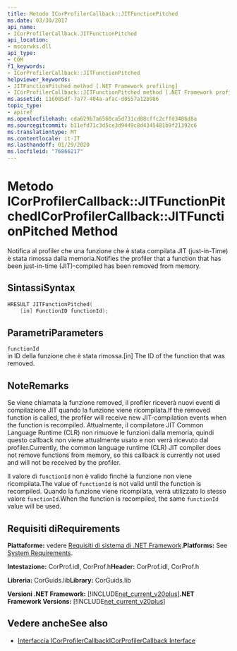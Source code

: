 ```yaml
---
title: Metodo ICorProfilerCallback::JITFunctionPitched
ms.date: 03/30/2017
api_name:
- ICorProfilerCallback.JITFunctionPitched
api_location:
- mscorwks.dll
api_type:
- COM
f1_keywords:
- ICorProfilerCallback::JITFunctionPitched
helpviewer_keywords:
- JITFunctionPitched method [.NET Framework profiling]
- ICorProfilerCallback::JITFunctionPitched method [.NET Framework profiling]
ms.assetid: 116085df-7a77-404a-afac-d0557a12b986
topic_type:
- apiref
ms.openlocfilehash: cda629b7a6560ca5d731cd88cffc2cffd3486d8a
ms.sourcegitcommit: b11efd71c3d5ce3d9449c8d4345481b9f21392c6
ms.translationtype: MT
ms.contentlocale: it-IT
ms.lasthandoff: 01/29/2020
ms.locfileid: "76866217"
---
```

# <a name="icorprofilercallbackjitfunctionpitched-method"></a><span data-ttu-id="38d0e-102">Metodo ICorProfilerCallback::JITFunctionPitched</span><span class="sxs-lookup"><span data-stu-id="38d0e-102">ICorProfilerCallback::JITFunctionPitched Method</span></span>
<span data-ttu-id="38d0e-103">Notifica al profiler che una funzione che è stata compilata JIT (just-in-Time) è stata rimossa dalla memoria.</span><span class="sxs-lookup"><span data-stu-id="38d0e-103">Notifies the profiler that a function that has been just-in-time (JIT)-compiled has been removed from memory.</span></span>  
  
## <a name="syntax"></a><span data-ttu-id="38d0e-104">Sintassi</span><span class="sxs-lookup"><span data-stu-id="38d0e-104">Syntax</span></span>  
  
```cpp  
HRESULT JITFunctionPitched(  
    [in] FunctionID functionId);  
```  
  
## <a name="parameters"></a><span data-ttu-id="38d0e-105">Parametri</span><span class="sxs-lookup"><span data-stu-id="38d0e-105">Parameters</span></span>  
 `functionId`  
 <span data-ttu-id="38d0e-106">in ID della funzione che è stata rimossa.</span><span class="sxs-lookup"><span data-stu-id="38d0e-106">[in] The ID of the function that was removed.</span></span>  
  
## <a name="remarks"></a><span data-ttu-id="38d0e-107">Note</span><span class="sxs-lookup"><span data-stu-id="38d0e-107">Remarks</span></span>  
 <span data-ttu-id="38d0e-108">Se viene chiamata la funzione removed, il profiler riceverà nuovi eventi di compilazione JIT quando la funzione viene ricompilata.</span><span class="sxs-lookup"><span data-stu-id="38d0e-108">If the removed function is called, the profiler will receive new JIT-compilation events when the function is recompiled.</span></span> <span data-ttu-id="38d0e-109">Attualmente, il compilatore JIT Common Language Runtime (CLR) non rimuove le funzioni dalla memoria, quindi questo callback non viene attualmente usato e non verrà ricevuto dal profiler.</span><span class="sxs-lookup"><span data-stu-id="38d0e-109">Currently, the common language runtime (CLR) JIT compiler does not remove functions from memory, so this callback is currently not used and will not be received by the profiler.</span></span>  
  
 <span data-ttu-id="38d0e-110">Il valore di `functionId` non è valido finché la funzione non viene ricompilata.</span><span class="sxs-lookup"><span data-stu-id="38d0e-110">The value of `functionId` is not valid until the function is recompiled.</span></span> <span data-ttu-id="38d0e-111">Quando la funzione viene ricompilata, verrà utilizzato lo stesso valore `functionId`.</span><span class="sxs-lookup"><span data-stu-id="38d0e-111">When the function is recompiled, the same `functionId` value will be used.</span></span>  
  
## <a name="requirements"></a><span data-ttu-id="38d0e-112">Requisiti di</span><span class="sxs-lookup"><span data-stu-id="38d0e-112">Requirements</span></span>  
 <span data-ttu-id="38d0e-113">**Piattaforme:** vedere [Requisiti di sistema di .NET Framework](../../../../docs/framework/get-started/system-requirements.md).</span><span class="sxs-lookup"><span data-stu-id="38d0e-113">**Platforms:** See [System Requirements](../../../../docs/framework/get-started/system-requirements.md).</span></span>  
  
 <span data-ttu-id="38d0e-114">**Intestazione:** CorProf.idl, CorProf.h</span><span class="sxs-lookup"><span data-stu-id="38d0e-114">**Header:** CorProf.idl, CorProf.h</span></span>  
  
 <span data-ttu-id="38d0e-115">**Libreria:** CorGuids.lib</span><span class="sxs-lookup"><span data-stu-id="38d0e-115">**Library:** CorGuids.lib</span></span>  
  
 <span data-ttu-id="38d0e-116">**Versioni .NET Framework:** [!INCLUDE[net_current_v20plus](../../../../includes/net-current-v20plus-md.md)]</span><span class="sxs-lookup"><span data-stu-id="38d0e-116">**.NET Framework Versions:** [!INCLUDE[net_current_v20plus](../../../../includes/net-current-v20plus-md.md)]</span></span>  
  
## <a name="see-also"></a><span data-ttu-id="38d0e-117">Vedere anche</span><span class="sxs-lookup"><span data-stu-id="38d0e-117">See also</span></span>

- [<span data-ttu-id="38d0e-118">Interfaccia ICorProfilerCallback</span><span class="sxs-lookup"><span data-stu-id="38d0e-118">ICorProfilerCallback Interface</span></span>](icorprofilercallback-interface.md)
